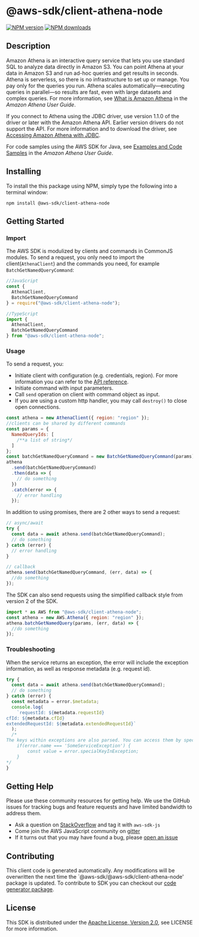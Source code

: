 # @aws-sdk/client-athena-node

[![NPM version](https://img.shields.io/npm/v/@aws-sdk/client-athena-node/preview.svg)](https://www.npmjs.com/package/@aws-sdk/client-athena-node)
[![NPM downloads](https://img.shields.io/npm/dm/@aws-sdk/client-athena-node.svg)](https://www.npmjs.com/package/@aws-sdk/client-athena-node)

## Description

<p>Amazon Athena is an interactive query service that lets you use standard SQL to analyze data directly in Amazon S3. You can point Athena at your data in Amazon S3 and run ad-hoc queries and get results in seconds. Athena is serverless, so there is no infrastructure to set up or manage. You pay only for the queries you run. Athena scales automatically—executing queries in parallel—so results are fast, even with large datasets and complex queries. For more information, see <a href="http://docs.aws.amazon.com/athena/latest/ug/what-is.html">What is Amazon Athena</a> in the <i>Amazon Athena User Guide</i>.</p> <p>If you connect to Athena using the JDBC driver, use version 1.1.0 of the driver or later with the Amazon Athena API. Earlier version drivers do not support the API. For more information and to download the driver, see <a href="https://docs.aws.amazon.com/athena/latest/ug/connect-with-jdbc.html">Accessing Amazon Athena with JDBC</a>.</p> <p>For code samples using the AWS SDK for Java, see <a href="https://docs.aws.amazon.com/athena/latest/ug/code-samples.html">Examples and Code Samples</a> in the <i>Amazon Athena User Guide</i>.</p>

## Installing

To install the this package using NPM, simply type the following into a terminal window:

```
npm install @aws-sdk/client-athena-node
```

## Getting Started

### Import

The AWS SDK is modulized by clients and commands in CommonJS modules. To send a request, you only need to import the client(`AthenaClient`) and the commands you need, for example `BatchGetNamedQueryCommand`:

```javascript
//JavaScript
const {
  AthenaClient,
  BatchGetNamedQueryCommand
} = require("@aws-sdk/client-athena-node");
```

```javascript
//TypeScript
import {
  AthenaClient,
  BatchGetNamedQueryCommand
} from "@aws-sdk/client-athena-node";
```

### Usage

To send a request, you:

- Initiate client with configuration (e.g. credentials, region). For more information you can refer to the [API reference][].
- Initiate command with input parameters.
- Call `send` operation on client with command object as input.
- If you are using a custom http handler, you may call `destroy()` to close open connections.

```javascript
const athena = new AthenaClient({ region: "region" });
//clients can be shared by different commands
const params = {
  NamedQueryIds: [
    /**a list of string*/
  ]
};
const batchGetNamedQueryCommand = new BatchGetNamedQueryCommand(params);
athena
  .send(batchGetNamedQueryCommand)
  .then(data => {
    // do something
  })
  .catch(error => {
    // error handling
  });
```

In addition to using promises, there are 2 other ways to send a request:

```javascript
// async/await
try {
  const data = await athena.send(batchGetNamedQueryCommand);
  // do something
} catch (error) {
  // error handling
}
```

```javascript
// callback
athena.send(batchGetNamedQueryCommand, (err, data) => {
  //do something
});
```

The SDK can also send requests using the simplified callback style from version 2 of the SDK.

```javascript
import * as AWS from "@aws-sdk/client-athena-node";
const athena = new AWS.Athena({ region: "region" });
athena.batchGetNamedQuery(params, (err, data) => {
  //do something
});
```

### Troubleshooting

When the service returns an exception, the error will include the exception information, as well as response metadata (e.g. request id).

```javascript
try {
  const data = await athena.send(batchGetNamedQueryCommand);
  // do something
} catch (error) {
  const metadata = error.$metadata;
  console.log(
    `requestId: ${metadata.requestId}
cfId: ${metadata.cfId}
extendedRequestId: ${metadata.extendedRequestId}`
  );
  /*
The keys within exceptions are also parsed. You can access them by specifying exception names:
    if(error.name === 'SomeServiceException') {
        const value = error.specialKeyInException;
    }
*/
}
```

## Getting Help

Please use these community resources for getting help. We use the GitHub issues for tracking bugs and feature requests and have limited bandwidth to address them.

- Ask a question on [StackOverflow](https://stackoverflow.com/questions/tagged/aws-sdk-js) and tag it with `aws-sdk-js`
- Come join the AWS JavaScript community on [gitter](https://gitter.im/aws/aws-sdk-js-v3)
- If it turns out that you may have found a bug, please [open an issue](https://github.com/aws/aws-sdk-js-v3/issues)

## Contributing

This client code is generated automatically. Any modifications will be overwritten the next time the `@aws-sdk/@aws-sdk/client-athena-node' package is updated. To contribute to SDK you can checkout our [code generator package][].

## License

This SDK is distributed under the
[Apache License, Version 2.0](http://www.apache.org/licenses/LICENSE-2.0),
see LICENSE for more information.

[code generator package]: https://github.com/aws/aws-sdk-js-v3/tree/master/packages/service-types-generator
[api reference]: https://docs.aws.amazon.com/AWSJavaScriptSDK/latest/
